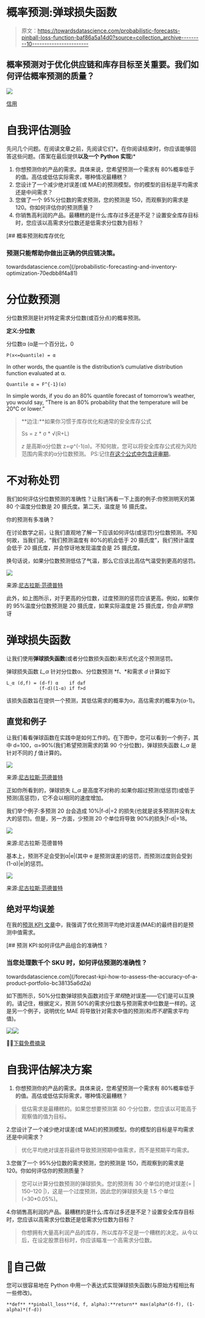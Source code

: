 # 概率预测:弹球损失函数

> 原文：<https://towardsdatascience.com/probabilistic-forecasts-pinball-loss-function-baf86a5a14d0?source=collection_archive---------10----------------------->

## 概率预测对于优化供应链和库存目标至关重要。我们如何评估概率预测的质量？

![](img/2d69475207ce3d2735d1fa03923e692b.png)

[信用](https://www.piqsels.com/en/public-domain-photo-frhpg)

# 自我评估测验

先问几个问题。在阅读文章之前，先阅读它们*。在你阅读结束时，你应该能够回答这些问题。(答案在最后提供**以及一个 Python 实现**)*

1.  你想预测你的产品的需求。具体来说，您希望预测一个需求有 80%概率低于的值。高估或低估实际需求，哪种情况最糟糕？
2.  您设计了一个减少绝对误差(或 MAE)的预测模型。你的模型的目标是平均需求还是中间需求？
3.  您做了一个 95%分位数的需求预测，您的预测是 150，而观察到的需求是 120。你如何评估你的预测质量？
4.  你销售高利润的产品。最糟糕的是什么:库存过多还是不足？设置安全库存目标时，您应该以高需求分位数还是低需求分位数为目标？

[](/probabilistic-forecasting-and-inventory-optimization-70edbb8f4a81) [## 概率预测和库存优化

### 预测只能帮助你做出正确的供应链决策。

towardsdatascience.com](/probabilistic-forecasting-and-inventory-optimization-70edbb8f4a81) 

# 分位数预测

分位数预测是针对特定需求分位数(或百分点)的概率预测。

**定义:分位数**

分位数α (α是一个百分比，0

```
P(x<=Quantile) = α
```

In other words, the quantile is the distribution’s cumulative distribution function evaluated at α.

```
Quantile α = F^{-1}(α)
```

In simple words, if you do an 80% quantile forecast of tomorrow’s weather, you would say, “There is an 80% probability that the temperature will be 20°C or lower.”

> **边注:**如果你习惯于库存优化和通常的安全库存公式
> 
> Ss = z * σ * √(R+L)
> 
> *z* 是高斯α分位数 z=φ^(-1(α)。不知何故，您可以将安全库存公式视为风险范围内需求的α分位数预测。
> PS:记住[在这个公式中包含评审期](https://www.linkedin.com/posts/vandeputnicolas_inventorymanagement-inventorycontrol-inventoryoptimization-activity-6828222160515997696-I1Ca)。

# 不对称处罚

我们如何评估分位数预测的准确性？让我们再看一下上面的例子:你预测明天的第 80 个温度分位数是 20 摄氏度。第二天，温度是 16 摄氏度。

你的预测有多准确？

在讨论数学之前，让我们直观地了解一下应该如何评估(或惩罚)分位数预测。不知何故，当我们说，“我们预测温度有 80%的机会低于 20 摄氏度”，我们预计温度会低于 20 摄氏度，并会惊讶地发现温度会是 25 摄氏度。

换句话说，如果分位数预测低估了气温，那么它应该比高估气温受到更高的惩罚。

![](img/70b2f06be84aae1551fd88d661feb3d0.png)

来源:[尼古拉斯·范德普特](https://supchains.com/)

此外，如上图所示，对于更高的分位数，过度预测的惩罚应该更高。例如，如果你的 95%温度分位数预测是 20 摄氏度，如果实际温度是 25 摄氏度，你会*非常*惊讶

# 弹球损失函数

让我们使用**弹球损失函数**(或者分位数损失函数)来形式化这个预测惩罚。

弹球损失函数 *L_α* 针对分位数α、分位数预测 *f、*和需求 *d* 计算如下

```
L_α (d,f) = (d-f) α    if d≥f
            (f-d)(1-α) if f>d
```

该损失函数旨在提供一个预测，其低估需求的概率为α，高估需求的概率为(α-1)。

## 直觉和例子

让我们看看弹球函数在实践中是如何工作的。在下图中，您可以看到一个例子，其中 d=100，α=90%(我们希望预测需求的第 90 个分位数)，弹球损失函数 *L_α* 是针对不同的 *f* 值计算的。

![](img/a1acec43cd06745e4d064696bd354ccd.png)

来源:[尼古拉斯·范德普特](https://www.amazon.com/Nicolas-Vandeput/e/B07KL86HMV)

正如你所看到的，弹球损失 *L_α* 是高度不对称的:如果你超过预测(低惩罚)或低于预测(高惩罚)，它不会以相同的速度增加。

我们举个例子:多预测 20 台会造成 10%|f-d|=2 的损失(也就是说多预测并没有太大的惩罚)。但是，另一方面，少预测 20 个单位将导致 90%的损失|f-d|=18。

![](img/d88f706ae70741808075048512ecdbfa.png)

来源:尼古拉斯·范德普特

基本上，预测不足会受到α|e|(其中 e 是预测误差)的惩罚，而预测过度则会受到(1-α)|e|的惩罚。

![](img/025f06b2bcc1fab6fa5156404c9495f8.png)

来源:[尼古拉斯·范德普特](https://www.skuscience.com/)

## 绝对平均误差

在我的[预测 KPI 文章](/forecast-kpi-rmse-mae-mape-bias-cdc5703d242d)中，我强调了优化预测平均绝对误差(MAE)的最终目的是预测中值需求。

[](/forecast-kpi-how-to-assess-the-accuracy-of-a-product-portfolio-bc38135a6d2a) [## 预测 KPI:如何评估产品组合的准确性？

### 当您处理数千个 SKU 时，如何评估预测的准确性？

towardsdatascience.com](/forecast-kpi-how-to-assess-the-accuracy-of-a-product-portfolio-bc38135a6d2a) 

如下图所示，50%分位数弹球损失函数对应于*常规*绝对误差——它们是可以互换的。请记住，根据定义，预测 50%的需求分位数与预测需求中位数是一样的。这是另一个例子，说明优化 MAE 将导致针对需求中值的预测(和*而不是*需求平均值)。

![](img/eae4ef343e5ce1e9e4b57d21f612c8af.png)![](img/c41de08f0cf4d975881aee57c407363c.png)

📘📙[下载免费摘录](https://supchains.com/downloads/)

# 自我评估解决方案

1.  你想预测你的产品的需求。具体来说，您希望预测一个需求有 80%概率低于的值。高估或低估实际需求，哪种情况最糟糕？

> 低估需求是最糟糕的。如果您想要预测第 80 个分位数，您应该以可能高于观察值的值为目标。

2.您设计了一个减少绝对误差(或 MAE)的预测模型。你的模型的目标是平均需求还是中间需求？

> 优化平均绝对误差将最终导致预测预期中值需求，而不是预期平均需求。

3.您做了一个 95%分位数的需求预测，您的预测是 150，而观察到的需求是 120。你如何评估你的预测质量？

> 您可以计算分位数预测的弹球损失。您的预测有 30 个单位的绝对误差(= | 150–120 |)，这是一个过度预测，因此您的弹球损失是 1.5 个单位(=30*0.05%)。

4.你销售高利润的产品。最糟糕的是什么:库存过多还是不足？设置安全库存目标时，您应该以高需求分位数还是低需求分位数为目标？

> 你想拥有大量高利润产品的库存，所以库存不足是一个糟糕的决定。从今以后，在设定股票目标时，你应该瞄准一个高需求分位数。

# 🐍自己做

您可以很容易地在 Python 中用一个表达式实现弹球损失函数(与原始方程相比有一些修改)。

```
**def** **pinball_loss**(d, f, alpha):**return** max(alpha*(d-f), (1-alpha)*(f-d))
```